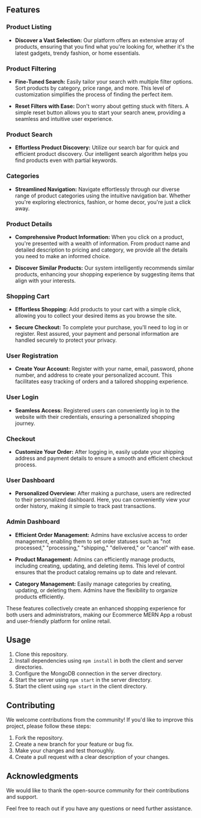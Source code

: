 ## Features

### Product Listing

- **Discover a Vast Selection:** Our platform offers an extensive array of products, ensuring that you find what you're looking for, whether it's the latest gadgets, trendy fashion, or home essentials.

### Product Filtering

- **Fine-Tuned Search:** Easily tailor your search with multiple filter options. Sort products by category, price range, and more. This level of customization simplifies the process of finding the perfect item.

- **Reset Filters with Ease:** Don't worry about getting stuck with filters. A simple reset button allows you to start your search anew, providing a seamless and intuitive user experience.

### Product Search

- **Effortless Product Discovery:** Utilize our search bar for quick and efficient product discovery. Our intelligent search algorithm helps you find products even with partial keywords.

### Categories

- **Streamlined Navigation:** Navigate effortlessly through our diverse range of product categories using the intuitive navigation bar. Whether you're exploring electronics, fashion, or home decor, you're just a click away.

### Product Details

- **Comprehensive Product Information:** When you click on a product, you're presented with a wealth of information. From product name and detailed description to pricing and category, we provide all the details you need to make an informed choice.

- **Discover Similar Products:** Our system intelligently recommends similar products, enhancing your shopping experience by suggesting items that align with your interests.

### Shopping Cart

- **Effortless Shopping:** Add products to your cart with a simple click, allowing you to collect your desired items as you browse the site.

- **Secure Checkout:** To complete your purchase, you'll need to log in or register. Rest assured, your payment and personal information are handled securely to protect your privacy.

### User Registration

- **Create Your Account:** Register with your name, email, password, phone number, and address to create your personalized account. This facilitates easy tracking of orders and a tailored shopping experience.

### User Login

- **Seamless Access:** Registered users can conveniently log in to the website with their credentials, ensuring a personalized shopping journey.

### Checkout

- **Customize Your Order:** After logging in, easily update your shipping address and payment details to ensure a smooth and efficient checkout process.

### User Dashboard

- **Personalized Overview:** After making a purchase, users are redirected to their personalized dashboard. Here, you can conveniently view your order history, making it simple to track past transactions.

### Admin Dashboard

- **Efficient Order Management:** Admins have exclusive access to order management, enabling them to set order statuses such as "not processed," "processing," "shipping," "delivered," or "cancel" with ease.

- **Product Management:** Admins can efficiently manage products, including creating, updating, and deleting items. This level of control ensures that the product catalog remains up to date and relevant.

- **Category Management:** Easily manage categories by creating, updating, or deleting them. Admins have the flexibility to organize products efficiently.

These features collectively create an enhanced shopping experience for both users and administrators, making our Ecommerce MERN App a robust and user-friendly platform for online retail.

## Usage

1. Clone this repository.
2. Install dependencies using `npm install` in both the client and server directories.
3. Configure the MongoDB connection in the server directory.
4. Start the server using `npm start` in the server directory.
5. Start the client using `npm start` in the client directory.

## Contributing

We welcome contributions from the community! If you'd like to improve this project, please follow these steps:

1. Fork the repository.
2. Create a new branch for your feature or bug fix.
3. Make your changes and test thoroughly.
4. Create a pull request with a clear description of your changes.

## Acknowledgments

We would like to thank the open-source community for their contributions and support.

Feel free to reach out if you have any questions or need further assistance.
